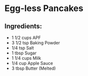 # Egg-less Pancakes

## Ingredients:

+ 1 1/2 cups APF
+ 3 1/2 tsp Baking Powder
+ 1/4 tsp Salt
+ 1 tbsp Sugar
+ 1 1/4 cups Milk
+ 1/4 cup Apple Sauce
+ 3 tbsp Butter (Melted)